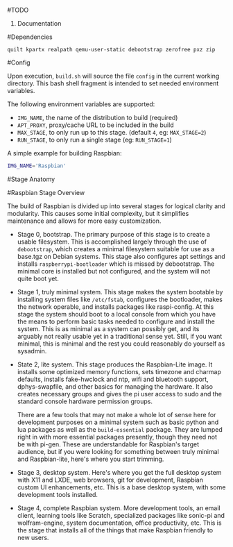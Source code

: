#TODO

1. Documentation

#Dependencies

`quilt kpartx realpath qemu-user-static debootstrap zerofree pxz zip`

#Config

Upon execution, `build.sh` will source the file `config` in the current
working directory.  This bash shell fragment is intended to set needed
environment variables.

The following environment variables are supported:

 * `IMG_NAME`, the name of the distribution to build (required)
 * `APT_PROXY`, proxy/cache URL to be included in the build
 * `MAX_STAGE`, to only run up to this stage. (default `4`, eg: `MAX_STAGE=2`)
 * `RUN_STAGE`, to only run a single stage (eg: `RUN_STAGE=1`)

A simple example for building Raspbian:

```bash
IMG_NAME='Raspbian'
```

#Stage Anatomy



#Raspbian Stage Overview

The build of Raspbian is divided up into several stages for logical clarity
and modularity.  This causes some initial complexity, but it simplifies
maintenance and allows for more easy customization.

 - Stage 0, bootstrap.  The primary purpose of this stage is to create a
   usable filesystem.  This is accomplished largely through the use of
   `debootstrap`, which creates a minimal filesystem suitable for use as a
   base.tgz on Debian systems.  This stage also configures apt settings and
   installs `raspberrypi-bootloader` which is missed by debootstrap.  The
   minimal core is installed but not configured, and the system will not quite
   boot yet.

 - Stage 1, truly minimal system.  This stage makes the system bootable by
   installing system files like `/etc/fstab`, configures the bootloader, makes
   the network operable, and installs packages like raspi-config.  At this
   stage the system should boot to a local console from which you have the
   means to perform basic tasks needed to configure and install the system.
   This is as minimal as a system can possibly get, and its arguably not
   really usable yet in a traditional sense yet.  Still, if you want minimal,
   this is minimal and the rest you could reasonably do yourself as sysadmin.

 - State 2, lite system.  This stage produces the Raspbian-Lite image.  It
   installs some optimized memory functions, sets timezone and charmap
   defaults, installs fake-hwclock and ntp, wifi and bluetooth support,
   dphys-swapfile, and other basics for managing the hardware.  It also
   creates necessary groups and gives the pi user access to sudo and the
   standard console hardware permission groups.

   There are a few tools that may not make a whole lot of sense here for
   development purposes on a minimal system such as basic python and lua
   packages as well as the `build-essential` package.  They are lumped right
   in with more essential packages presently, though they need not be with
   pi-gen.  These are understandable for Raspbian's target audience, but if
   you were looking for something between truly minimal and Raspbian-lite,
   here's where you start trimming.

 - Stage 3, desktop system.  Here's where you get the full desktop system
   with X11 and LXDE, web browsers, git for development, Raspbian custom UI
   enhancements, etc.  This is a base desktop system, with some development
   tools installed.

 - Stage 4, complete Raspbian system.  More development tools, an email
   client, learning tools like Scratch, specialized packages like sonic-pi and
   wolfram-engine, system documentation, office productivity, etc.  This is
   the stage that installs all of the things that make Raspbian friendly to
   new users.
